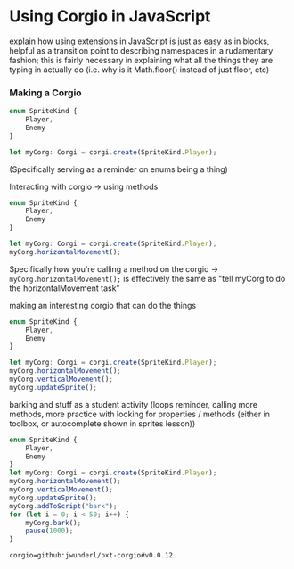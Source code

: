 # Using Corgio in JavaScript

explain how using extensions in JavaScript is just as easy as in blocks, helpful as a transition point to describing namespaces in a rudamentary fashion; this is fairly necessary in explaining what all the things they are typing in actually do (i.e. why is it Math.floor() instead of just floor, etc)

### Making a Corgio

```typescript
enum SpriteKind {
    Player,
    Enemy
}

let myCorg: Corgi = corgi.create(SpriteKind.Player);
```

(Specifically serving as a reminder on enums being a thing)

Interacting with corgio -> using methods

```typescript
enum SpriteKind {
    Player,
    Enemy
}

let myCorg: Corgi = corgi.create(SpriteKind.Player);
myCorg.horizontalMovement();
```

Specifically how you're calling a method on the corgio -> `myCorg.horizontalMovement();` is effectively the same as "tell myCorg to do the horizontalMovement task"

making an interesting corgio that can do the things

```typescript
enum SpriteKind {
    Player,
    Enemy
}

let myCorg: Corgi = corgi.create(SpriteKind.Player);
myCorg.horizontalMovement();
myCorg.verticalMovement();
myCorg.updateSprite();
```


barking and stuff as a student activity (loops reminder, calling more methods, more practice with looking for properties / methods (either in toolbox, or autocomplete shown in sprites lesson))

```typescript
enum SpriteKind {
    Player,
    Enemy
}
let myCorg: Corgi = corgi.create(SpriteKind.Player);
myCorg.horizontalMovement();
myCorg.verticalMovement();
myCorg.updateSprite();
myCorg.addToScript("bark");
for (let i = 0; i < 50; i++) {
    myCorg.bark();
    pause(1000);
}
```

```package
corgio=github:jwunderl/pxt-corgio#v0.0.12
```
